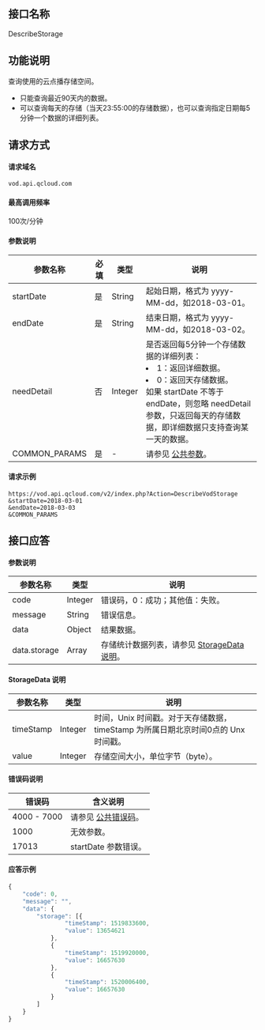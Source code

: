 ## 接口名称
DescribeStorage

## 功能说明

查询使用的云点播存储空间。

- 只能查询最近90天内的数据。
- 可以查询每天的存储（当天23:55:00的存储数据），也可以查询指定日期每5分钟一个数据的详细列表。

## 请求方式

#### 请求域名
`vod.api.qcloud.com`

#### 最高调用频率
100次/分钟

#### 参数说明
| 参数名称      | 必填 | 类型    | 说明                                                                                                                                                                                                            |
| ------------- | ---- | ------- | --------------------------------------------------------------------------------------------------------------------------------------------------------------------------------------------------------------- |
| startDate     | 是   | String  | 起始日期，格式为 yyyy-MM-dd，如2018-03-01。                                                                                                                                                                      |
| endDate       | 是   | String  | 结束日期，格式为 yyyy-MM-dd，如2018-03-02。                                                                                                                                                                      |
| needDetail        | 否   | Integer | 是否返回每5分钟一个存储数据的详细列表：<li>1：返回详细数据。</li><li>0：返回天存储数据。</li>如果 startDate 不等于 endDate，则忽略 needDetail 参数，只返回每天的存储数据，即详细数据只支持查询某一天的数据。 |
| COMMON_PARAMS | 是   |-         | 请参见 [公共参数](https://cloud.tencent.com/document/api/213/6976)。                                                                                                                                 |

#### 请求示例
```
https://vod.api.qcloud.com/v2/index.php?Action=DescribeVodStorage
&startDate=2018-03-01
&endDate=2018-03-03
&COMMON_PARAMS
```
## 接口应答

#### 参数说明
| 参数名称     | 类型    | 说明                                  |
| ------------ | ------- | ------------------------------------- |
| code         | Integer | 错误码，0：成功；其他值：失败。         |
| message      | String  | 错误信息。                              |
| data         | Object  | 结果数据。                              |
| data.storage | Array   | 存储统计数据列表，请参见 [StorageData 说明](#p1)。 |

#### [](id:p1)StorageData 说明
| 参数名称  | 类型    | 说明                                                                              |
| --------- | ------- | --------------------------------------------------------------------------------- |
| timeStamp | Integer | 时间，Unix 时间戳。对于天存储数据，timeStamp 为所属日期北京时间0点的 Unx 时间戳。 |
| value     | Integer | 存储空间大小，单位字节（byte）。                                                    |

#### 错误码说明
| 错误码    | 含义说明                                     |
| --------- | -------------------------------------------- |
| 4000 - 7000 | 请参见 [公共错误码](https://cloud.tencent.com/document/api/213/6982)。 |
| 1000      | 无效参数。                                     |
| 17013     | startDate 参数错误。                                |




#### 应答示例
```javascript
{
	"code": 0,
	"message": "",
	"data": {
		"storage": [{
				"timeStamp": 1519833600,
				"value": 13654621
			},
			{
				"timeStamp": 1519920000,
				"value": 16657630
			},
			{
				"timeStamp": 1520006400,
				"value": 16657630
			}
		]
	}
}
```




